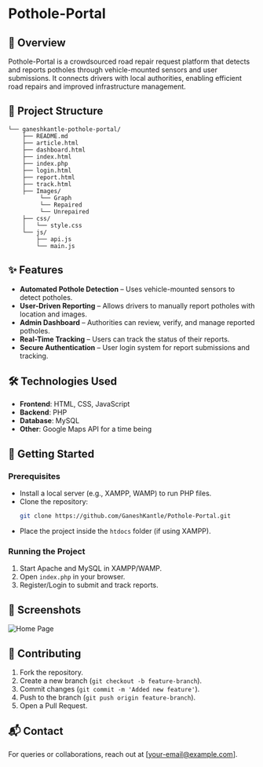 # Pothole-Portal

## 🚧 Overview
Pothole-Portal is a crowdsourced road repair request platform that detects and reports potholes through vehicle-mounted sensors and user submissions. It connects drivers with local authorities, enabling efficient road repairs and improved infrastructure management.

## 📂 Project Structure
```
└── ganeshkantle-pothole-portal/
    ├── README.md
    ├── article.html
    ├── dashboard.html
    ├── index.html
    ├── index.php
    ├── login.html
    ├── report.html
    ├── track.html
    ├── Images/
         └── Graph
         └── Repaired
         └── Unrepaired
    ├── css/
    │   └── style.css
    └── js/
        ├── api.js
        └── main.js
```

## ✨ Features
- **Automated Pothole Detection** – Uses vehicle-mounted sensors to detect potholes.
- **User-Driven Reporting** – Allows drivers to manually report potholes with location and images.
- **Admin Dashboard** – Authorities can review, verify, and manage reported potholes.
- **Real-Time Tracking** – Users can track the status of their reports.
- **Secure Authentication** – User login system for report submissions and tracking.

## 🛠️ Technologies Used
- **Frontend**: HTML, CSS, JavaScript
- **Backend**: PHP
- **Database**: MySQL
- **Other**: Google Maps API for a time being

## 🚀 Getting Started
### Prerequisites
- Install a local server (e.g., XAMPP, WAMP) to run PHP files.
- Clone the repository:
  ```sh
  git clone https://github.com/GaneshKantle/Pothole-Portal.git
  ```
- Place the project inside the `htdocs` folder (if using XAMPP).

### Running the Project
1. Start Apache and MySQL in XAMPP/WAMP.
2. Open `index.php` in your browser.
3. Register/Login to submit and track reports.

## 📸 Screenshots
![Home Page](https://github.com/user-attachments/assets/268fc1e4-3077-42ac-b9a5-c35fb97f465d)


## 🤝 Contributing
1. Fork the repository.
2. Create a new branch (`git checkout -b feature-branch`).
3. Commit changes (`git commit -m 'Added new feature'`).
4. Push to the branch (`git push origin feature-branch`).
5. Open a Pull Request.

## 📬 Contact
For queries or collaborations, reach out at [your-email@example.com].
